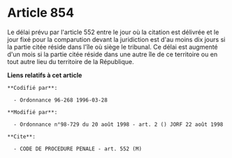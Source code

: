 # Article 854

Le délai prévu par l'article 552 entre le jour où la citation est délivrée et le jour fixé pour la comparution devant la
juridiction est d'au moins dix jours si la partie citée réside dans l'île où siège le tribunal. Ce délai est augmenté d'un
mois si la partie citée réside dans une autre île de ce territoire ou en tout autre lieu du territoire de la République.

**Liens relatifs à cet article**

	**Codifié par**:

	  - Ordonnance 96-268 1996-03-28

	**Modifié par**:

	  - Ordonnance n°98-729 du 20 août 1998 - art. 2 () JORF 22 août 1998

	**Cite**:

	  - CODE DE PROCEDURE PENALE - art. 552 (M)
